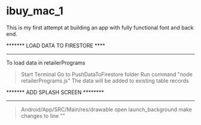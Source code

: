 # ibuy_mac_1

This is my first attempt at building an app with fully functional font and back end.

******* LOAD DATA TO FIRESTORE ****
**********************************
To load data in retailerPrograms
> Start Terminal
> Go to PushDataToFirestore folder
> Run command "node retailerPrograms.js"
The data will be added to existing table records


******* ADD SPLASH SCREEN ********
**********************************
> Android/App/SRC/Main/res/drawable
> open launch_background
> make changes to line ""